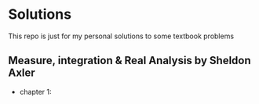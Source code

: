 # Solutions
This repo is just for my personal solutions to some textbook problems 


## Measure, integration & Real Analysis by Sheldon Axler
+ chapter 1:
